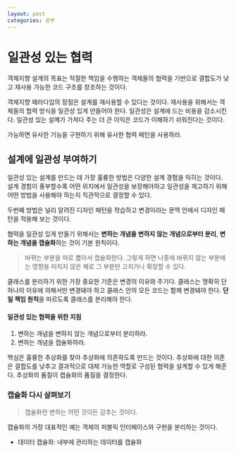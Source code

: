 ```yaml
---
layout: post
categories: 공부 
---
```


# 일관성 있는 협력

객체지향 설계의 목표는 적절한 책임을 수행하는 객체들의 협력을 기반으로 결합도가 낮고 재사용 가능한 코드 구조를 창조하는 것이다. 

객체지향 패러다임의 장점은 설계를 재사용할 수 있다는 것이다. 재사용을 위해서는 객체들의 협력 방식을 일관성 있게 만들어야 한다. 일관성은 설계에 드는 비용을 감소시킨다. 일관성 있는 설꼐가 가져다 주는 더 큰 이익은 코드가 이해하기 쉬워진다는 것이다. 

가능하면 유사한 기능을 구현하기 위해 유사한 협력 패턴을 사용하라. 

## 설계에 일관성 부여하기 

일관성 있는 설계를 만드는 데 가장 훌륭한 방법은 다양한 설계 경험을 익히는 것이다. 설계 경험이 풍부할수록 어떤 위치에서 일관성을 보장해야하고 일관성을 제고하기 위해 어떤 방법을 사용해야 하는지 직관적으로 결정할 수 있다. 

두번째 방법은 널리 알려진 디자인 패턴을 학습하고 변경이라는 문맥 안에서 디자인 패턴을 적용해 보는 것이다. 

협력을 일관성 있게 만들기 위해서는 **변하는 개념을 변하지 않는 개념으로부터 분리**, **변하는 개념을 캡슐화**하는 것이 기본 원칙이다. 

> 바뀌는 부분을 따로 뽑아서 캡슐화한다. 그렇게 하면 나중에 바뀌지 않는 부분에는 영향을 미치지 않은 채로 그 부분만 고치거나 확장할 수 있다. 

클래스를 분리하기 위한 가장 중요한 기준은 변경의 이유와 주기다. 클래스는 명확히 단 하나의 이유에 의해서만 변경돼야 하고 클래스 안의 모든 코드는 함께 변경돼야 한다. **단일 책임 원칙**을 따르도록 클래스를 분리해야 한다. 

#### 일관성 있는 협력을 위한 지침 
1. 변하는 개념을 변하지 않는 개념으로부터 분리하라.
2. 변하는 개념을 캡슐화하라. 

핵심은 훌륭한 추상화를 찾아 추상화에 의존하도록 만드는 것이다. 추상화에 대한 의존은 결합도를 낮추고 결과적으로 대체 가능한 역할로 구성된 협력을 설계할 수 있게 해준다. 추상화의 품질이 캡슐화의 품질을 결정한다. 

### 캡슐화 다시 살펴보기 

> 캡슐화란 변하는 어떤 것이든 감추는 것이다.

캡슐화의 가장 대표적인 예는 객체의 퍼블릭 인터페이스와 구현을 분리하는 것이다. 

- 데이터 캡슐화: 내부에 관리하는 데이터를 캡슐화
